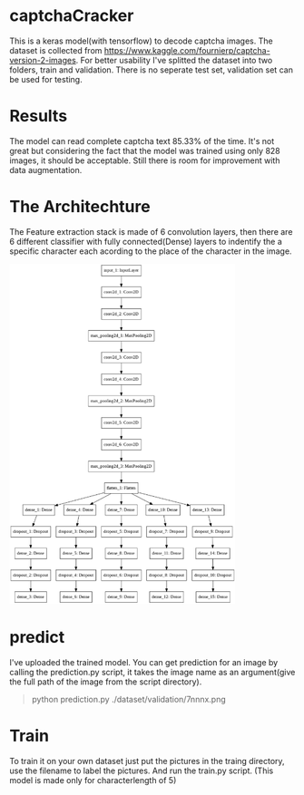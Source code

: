 # captchaCracker
This is a keras model(with tensorflow) to decode captcha images.
The dataset is collected from https://www.kaggle.com/fournierp/captcha-version-2-images. For better usability I've splitted the dataset into two folders, train and validation. There is no seperate test set, validation set can be used for testing.

# Results
The model can read complete captcha text 85.33% of the time. It's not great but considering the fact that the model was trained using only 828 images, it should be acceptable. Still there is room for improvement with data augmentation.

# The Architechture
The Feature extraction stack is made of 6 convolution layers, then there are 6 different classifier with fully connected(Dense) layers to indentify the a specific character each acording to the place of the character in the image.

<img src="model.png" alt="Architecture" height="600"/>



# predict
I've uploaded the trained model. You can get prediction for an image by calling the prediction.py script, it takes the image name as an argument(give the full path of the image from the script directory).
> python prediction.py ./dataset/validation/7nnnx.png

# Train
To train it on your own dataset just put the pictures in the traing directory, use the filename to label the pictures. And run the train.py script. (This model is made only for characterlength of 5)
